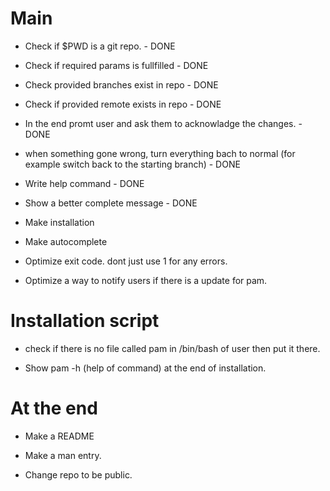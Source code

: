 # Main

- Check if $PWD is a git repo. - DONE
- Check if required params is fullfilled - DONE
- Check provided branches exist in repo - DONE
- Check if provided remote exists in repo - DONE
- In the end promt user and ask them to acknowladge the changes. - DONE
- when something gone wrong, turn everything bach to normal (for example switch back to the starting branch) - DONE
- Write help command - DONE
- Show a better complete message - DONE

- Make installation

- Make autocomplete

- Optimize exit code. dont just use 1 for any errors.

- Optimize a way to notify users if there is a update for pam.

# Installation script

- check if there is no file called pam in /bin/bash of user then put it there.

- Show pam -h (help of command) at the end of installation.

# At the end

- Make a README

- Make a man entry.

- Change repo to be public.

